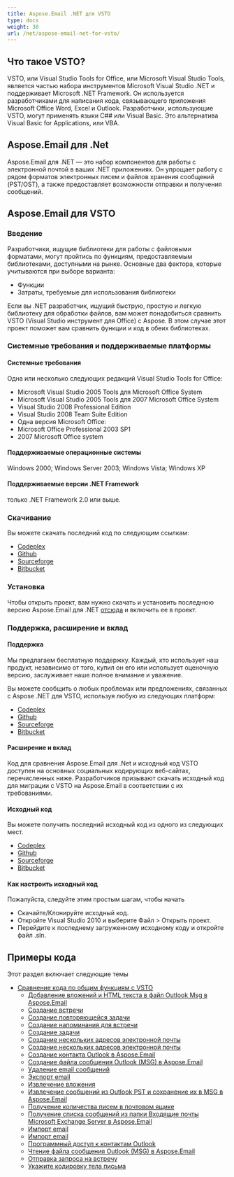 ```yaml
---
title: Aspose.Email .NET для VSTO
type: docs
weight: 30
url: /net/aspose-email-net-for-vsto/
---
```



## **Что такое VSTO?**
VSTO, или Visual Studio Tools for Office, или Microsoft Visual Studio Tools, является частью набора инструментов Microsoft Visual Studio .NET и поддерживает Microsoft .NET Framework. Он используется разработчиками для написания кода, связывающего приложения Microsoft Office Word, Excel и Outlook. Разработчики, использующие VSTO, могут применять языки C## или Visual Basic. Это альтернатива Visual Basic for Applications, или VBA.
## **Aspose.Email для .Net**
Aspose.Email для .NET — это набор компонентов для работы с электронной почтой в ваших .NET приложениях. Он упрощает работу с рядом форматов электронных писем и файлов хранения сообщений (PST/OST), а также предоставляет возможности отправки и получения сообщений.
## **Aspose.Email для VSTO**
### **Введение**
Разработчики, ищущие библиотеки для работы с файловыми форматами, могут пройтись по функциям, предоставляемым библиотеками, доступными на рынке. Основные два фактора, которые учитываются при выборе варианта:

- Функции
- Затраты, требуемые для использования библиотеки

Если вы .NET разработчик, ищущий быструю, простую и легкую библиотеку для обработки файлов, вам может понадобиться сравнить VSTO (Visual Studio инструмент для Office) с Aspose. В этом случае этот проект поможет вам сравнить функции и код в обеих библиотеках.
### **Системные требования и поддерживаемые платформы**
#### **Системные требования**
Одна или несколько следующих редакций Visual Studio Tools for Office:

- Microsoft Visual Studio 2005 Tools для Microsoft Office System
- Microsoft Visual Studio 2005 Tools для 2007 Microsoft Office System
- Visual Studio 2008 Professional Edition
- Visual Studio 2008 Team Suite Edition
- Одна версия Microsoft Office:
- Microsoft Office Professional 2003 SP1
- 2007 Microsoft Office system
#### **Поддерживаемые операционные системы**
Windows 2000; Windows Server 2003; Windows Vista; Windows XP
#### **Поддерживаемые версии .NET Framework**
только .NET Framework 2.0 или выше.
### **Скачивание**
Вы можете скачать последний код по следующим ссылкам:

- [Codeplex](http://goo.gl/spbIUb)
- [Github](http://goo.gl/vaB1lL)
- [Sourceforge](http://goo.gl/F4oLnp)
- [Bitbucket](http://goo.gl/BzCiz1)
### **Установка**
Чтобы открыть проект, вам нужно скачать и установить последнюю версию Aspose.Email для .NET [отсюда](http://www.aspose.com/.net/email-component.aspx) и включить ее в проект.
### **Поддержка, расширение и вклад**
#### **Поддержка**
Мы предлагаем бесплатную поддержку. Каждый, кто использует наш продукт, независимо от того, купил он его или использует оценочную версию, заслуживает наше полное внимание и уважение.

Вы можете сообщить о любых проблемах или предложениях, связанных с Aspose .NET для VSTO, используя любую из следующих платформ:

- [Codeplex](http://goo.gl/U54yWo)
- [Github](http://goo.gl/tDjFqA)
- [Sourceforge](http://goo.gl/9CgWQu)
- [Bitbucket](http://goo.gl/q7tEu9)
#### **Расширение и вклад**
Код для сравнения Aspose.Email для .Net и исходный код VSTO доступен на основных социальных кодирующих веб-сайтах, перечисленных ниже. Разработчиков призывают скачать исходный код для миграции с VSTO на Aspose.Email в соответствии с их требованиями.
#### **Исходный код**
Вы можете получить последний исходный код из одного из следующих мест.

- [Codeplex](https://goo.gl/FuhcdD)
- [Github](https://goo.gl/JA8x5M)
- [Sourceforge](https://goo.gl/XbE5rO)
- [Bitbucket](https://goo.gl/XBqAzx)
#### **Как настроить исходный код**
Пожалуйста, следуйте этим простым шагам, чтобы начать

- Скачайте/Клонируйте исходный код.
- Откройте Visual Studio 2010 и выберите Файл > Открыть проект.
- Перейдите к последнему загруженному исходному коду и откройте файл .sln.
## **Примеры кода**
Этот раздел включает следующие темы

- [Сравнение кода по общим функциям с VSTO](/email/net/code-comparison-for-common-features-with-vsto/)
  - [Добавление вложений и HTML текста в файл Outlook Msg в Aspose.Email](/email/net/adding-attachments-and-html-text-to-outlook-msg-file-in-aspose-email/)
  - [Создание встречи](/email/net/create-an-appointment/)
  - [Создание повторяющейся задачи](/email/net/create-a-recurring-task/)
  - [Создание напоминания для встречи](/email/net/create-a-reminder-for-an-appointment/)
  - [Создание задачи](/email/net/create-a-task/)
  - [Создание нескольких адресов электронной почты](/email/net/create-multiple-email-address/)
  - [Создание нескольких адресов электронной почты](/email/net/create-multiple-email-addresses/)
  - [Создание контакта Outlook в Aspose.Email](/email/net/creating-an-outlook-contact-in-aspose-email/)
  - [Создание файла сообщения Outlook (MSG) в Aspose.Email](/email/net/creating-an-outlook-message-msg-file-in-aspose-email/)
  - [Удаление email сообщений](/email/net/delete-email-messages/)
  - [Экспорт email](/email/net/export-email/)
  - [Извлечение вложения](/email/net/extracting-attachment/)
  - [Извлечение сообщений из Outlook PST и сохранение их в MSG в Aspose.Email](/email/net/extracting-messages-from-outlook-pst-and-saving-them-to-msg-in-aspose-email/)
  - [Получение количества писем в почтовом ящике](/email/net/get-the-number-of-emails-in-the-mailbox/)
  - [Получение списка сообщений из папки Входящие почты Microsoft Exchange Server в Aspose.Email](/email/net/getting-list-of-messages-from-inbox-folder-of-microsoft-exchange-server-mailbox-in-aspose-email/)
  - [Импорт email](/email/net/import-email/)
  - [Импорт email](/email/net/importing-email/)
  - [Программный доступ к контактам Outlook](/email/net/pragmatically-access-outlook-contacts/)
  - [Чтение файла сообщения Outlook (MSG) в Aspose.Email](/email/net/reading-an-outlook-message-msg-file-in-aspose-email/)
  - [Отправка запроса на встречу](/email/net/sending-meeting-request/)
  - [Укажите кодировку тела письма](/email/net/specify-mail-body-encoding/)
